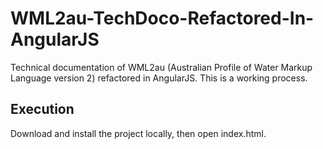 # WML2au-TechDoco-Refactored-In-AngularJS
Technical documentation of WML2au (Australian Profile of Water Markup Language version 2) refactored in AngularJS.
This is a working process.

## Execution
Download and install the project locally, then open index.html.
